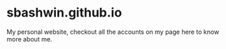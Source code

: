 # sbashwin.github.io
My personal website, checkout all the accounts on my page here to know more about me.
